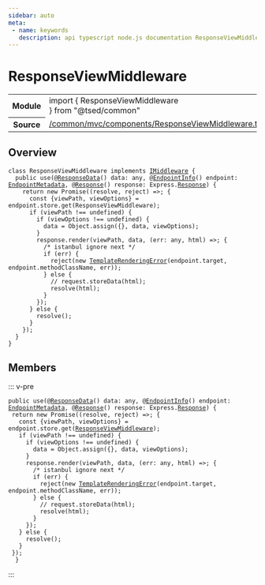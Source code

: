 ```yaml
---
sidebar: auto
meta:
 - name: keywords
   description: api typescript node.js documentation ResponseViewMiddleware class
---
```

# ResponseViewMiddleware <Badge text="Class" type="class"/>
<!-- Summary -->
<section class="symbol-info"><table class="is-full-width"><tbody><tr><th>Module</th><td><div class="lang-typescript"><span class="token keyword">import</span> { ResponseViewMiddleware }&nbsp;<span class="token keyword">from</span>&nbsp;<span class="token string">"@tsed/common"</span></div></td></tr><tr><th>Source</th><td><a href="https://github.com/Romakita/ts-express-decorators/blob/v4.30.2/src//common/mvc/components/ResponseViewMiddleware.ts#L0-L0">/common/mvc/components/ResponseViewMiddleware.ts</a></td></tr></tbody></table></section>

<!-- Overview -->
## Overview


<pre><code class="typescript-lang "><span class="token keyword">class</span> ResponseViewMiddleware <span class="token keyword">implements</span> <a href="/api/common/mvc/interfaces/IMiddleware.html"><span class="token">IMiddleware</span></a> <span class="token punctuation">{</span>
  <span class="token keyword">public</span> <span class="token function">use</span><span class="token punctuation">(</span>@<span class="token function"><a href="/api/common/filters/decorators/ResponseData.html"><span class="token">ResponseData</span></a></span><span class="token punctuation">(</span><span class="token punctuation">)</span> data<span class="token punctuation">:</span> <span class="token keyword">any</span><span class="token punctuation">,</span> @<span class="token function"><a href="/api/common/filters/decorators/EndpointInfo.html"><span class="token">EndpointInfo</span></a></span><span class="token punctuation">(</span><span class="token punctuation">)</span> endpoint<span class="token punctuation">:</span> <a href="/api/common/mvc/class/EndpointMetadata.html"><span class="token">EndpointMetadata</span></a><span class="token punctuation">,</span> @<span class="token function"><a href="/api/common/filters/decorators/Response.html"><span class="token">Response</span></a></span><span class="token punctuation">(</span><span class="token punctuation">)</span> response<span class="token punctuation">:</span> Express.<a href="/api/common/filters/decorators/Response.html"><span class="token">Response</span></a><span class="token punctuation">)</span> <span class="token punctuation">{</span>
    return new <span class="token function">Promise</span><span class="token punctuation">(</span><span class="token punctuation">(</span>resolve<span class="token punctuation">,</span> reject<span class="token punctuation">)</span> =&gt<span class="token punctuation">;</span> <span class="token punctuation">{</span>
      <span class="token keyword">const</span> <span class="token punctuation">{</span>viewPath<span class="token punctuation">,</span> viewOptions<span class="token punctuation">}</span><span class="token punctuation"> = </span>endpoint.store.<span class="token function">get</span><span class="token punctuation">(</span>ResponseViewMiddleware<span class="token punctuation">)</span><span class="token punctuation">;</span>
      if <span class="token punctuation">(</span>viewPath !== undefined<span class="token punctuation">)</span> <span class="token punctuation">{</span>
        if <span class="token punctuation">(</span>viewOptions !== undefined<span class="token punctuation">)</span> <span class="token punctuation">{</span>
          data<span class="token punctuation"> = </span>Object.<span class="token function">assign</span><span class="token punctuation">(</span><span class="token punctuation">{</span><span class="token punctuation">}</span><span class="token punctuation">,</span> data<span class="token punctuation">,</span> viewOptions<span class="token punctuation">)</span><span class="token punctuation">;</span>
        <span class="token punctuation">}</span>
        response.<span class="token function">render</span><span class="token punctuation">(</span>viewPath<span class="token punctuation">,</span> data<span class="token punctuation">,</span> <span class="token punctuation">(</span>err<span class="token punctuation">:</span> <span class="token keyword">any</span><span class="token punctuation">,</span> html<span class="token punctuation">)</span> =&gt<span class="token punctuation">;</span> <span class="token punctuation">{</span>
          /* istanbul ignore next */
          if <span class="token punctuation">(</span>err<span class="token punctuation">)</span> <span class="token punctuation">{</span>
            <span class="token function">reject</span><span class="token punctuation">(</span>new <span class="token function"><a href="/api/common/mvc/errors/TemplateRenderingError.html"><span class="token">TemplateRenderingError</span></a></span><span class="token punctuation">(</span>endpoint.target<span class="token punctuation">,</span> endpoint.methodClassName<span class="token punctuation">,</span> err<span class="token punctuation">)</span><span class="token punctuation">)</span><span class="token punctuation">;</span>
          <span class="token punctuation">}</span> else <span class="token punctuation">{</span>
            // request.<span class="token function">storeData</span><span class="token punctuation">(</span>html<span class="token punctuation">)</span><span class="token punctuation">;</span>
            <span class="token function">resolve</span><span class="token punctuation">(</span>html<span class="token punctuation">)</span><span class="token punctuation">;</span>
          <span class="token punctuation">}</span>
        <span class="token punctuation">}</span><span class="token punctuation">)</span><span class="token punctuation">;</span>
      <span class="token punctuation">}</span> else <span class="token punctuation">{</span>
        <span class="token function">resolve</span><span class="token punctuation">(</span><span class="token punctuation">)</span><span class="token punctuation">;</span>
      <span class="token punctuation">}</span>
    <span class="token punctuation">}</span><span class="token punctuation">)</span><span class="token punctuation">;</span>
  <span class="token punctuation">}</span>
<span class="token punctuation">}</span></code></pre>



<!-- Members -->




## Members


::: v-pre

<div class="method-overview">
<pre><code class="typescript-lang "><span class="token keyword">public</span> <span class="token function">use</span><span class="token punctuation">(</span>@<span class="token function"><a href="/api/common/filters/decorators/ResponseData.html"><span class="token">ResponseData</span></a></span><span class="token punctuation">(</span><span class="token punctuation">)</span> data<span class="token punctuation">:</span> <span class="token keyword">any</span><span class="token punctuation">,</span> @<span class="token function"><a href="/api/common/filters/decorators/EndpointInfo.html"><span class="token">EndpointInfo</span></a></span><span class="token punctuation">(</span><span class="token punctuation">)</span> endpoint<span class="token punctuation">:</span> <a href="/api/common/mvc/class/EndpointMetadata.html"><span class="token">EndpointMetadata</span></a><span class="token punctuation">,</span> @<span class="token function"><a href="/api/common/filters/decorators/Response.html"><span class="token">Response</span></a></span><span class="token punctuation">(</span><span class="token punctuation">)</span> response<span class="token punctuation">:</span> Express.<a href="/api/common/filters/decorators/Response.html"><span class="token">Response</span></a><span class="token punctuation">)</span> <span class="token punctuation">{</span>
 return new <span class="token function">Promise</span><span class="token punctuation">(</span><span class="token punctuation">(</span>resolve<span class="token punctuation">,</span> reject<span class="token punctuation">)</span> =&gt<span class="token punctuation">;</span> <span class="token punctuation">{</span>
   <span class="token keyword">const</span> <span class="token punctuation">{</span>viewPath<span class="token punctuation">,</span> viewOptions<span class="token punctuation">}</span><span class="token punctuation"> = </span>endpoint.store.<span class="token function">get</span><span class="token punctuation">(</span><a href="/api/common/mvc/components/ResponseViewMiddleware.html"><span class="token">ResponseViewMiddleware</span></a><span class="token punctuation">)</span><span class="token punctuation">;</span>
   if <span class="token punctuation">(</span>viewPath !== undefined<span class="token punctuation">)</span> <span class="token punctuation">{</span>
     if <span class="token punctuation">(</span>viewOptions !== undefined<span class="token punctuation">)</span> <span class="token punctuation">{</span>
       data<span class="token punctuation"> = </span>Object.<span class="token function">assign</span><span class="token punctuation">(</span><span class="token punctuation">{</span><span class="token punctuation">}</span><span class="token punctuation">,</span> data<span class="token punctuation">,</span> viewOptions<span class="token punctuation">)</span><span class="token punctuation">;</span>
     <span class="token punctuation">}</span>
     response.<span class="token function">render</span><span class="token punctuation">(</span>viewPath<span class="token punctuation">,</span> data<span class="token punctuation">,</span> <span class="token punctuation">(</span>err<span class="token punctuation">:</span> <span class="token keyword">any</span><span class="token punctuation">,</span> html<span class="token punctuation">)</span> =&gt<span class="token punctuation">;</span> <span class="token punctuation">{</span>
       /* istanbul ignore next */
       if <span class="token punctuation">(</span>err<span class="token punctuation">)</span> <span class="token punctuation">{</span>
         <span class="token function">reject</span><span class="token punctuation">(</span>new <span class="token function"><a href="/api/common/mvc/errors/TemplateRenderingError.html"><span class="token">TemplateRenderingError</span></a></span><span class="token punctuation">(</span>endpoint.target<span class="token punctuation">,</span> endpoint.methodClassName<span class="token punctuation">,</span> err<span class="token punctuation">)</span><span class="token punctuation">)</span><span class="token punctuation">;</span>
       <span class="token punctuation">}</span> else <span class="token punctuation">{</span>
         // request.<span class="token function">storeData</span><span class="token punctuation">(</span>html<span class="token punctuation">)</span><span class="token punctuation">;</span>
         <span class="token function">resolve</span><span class="token punctuation">(</span>html<span class="token punctuation">)</span><span class="token punctuation">;</span>
       <span class="token punctuation">}</span>
     <span class="token punctuation">}</span><span class="token punctuation">)</span><span class="token punctuation">;</span>
   <span class="token punctuation">}</span> else <span class="token punctuation">{</span>
     <span class="token function">resolve</span><span class="token punctuation">(</span><span class="token punctuation">)</span><span class="token punctuation">;</span>
   <span class="token punctuation">}</span>
 <span class="token punctuation">}</span><span class="token punctuation">)</span><span class="token punctuation">;</span>
  <span class="token punctuation">}</span></code></pre>

</div>



:::